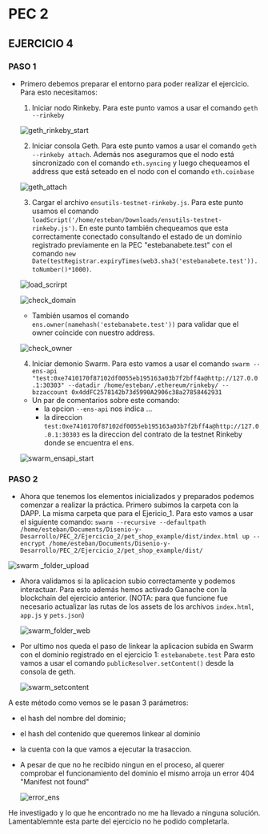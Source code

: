 # PEC 2
## EJERCICIO 4

### PASO 1
-   Primero debemos preparar el entorno para poder realizar el ejercicio. Para esto necesitamos:
    1.   Iniciar nodo Rinkeby. Para este punto vamos a usar el comando `geth --rinkeby`

      ![geth_rinkeby_start](https://github.com/egabete/Disenio-y-Desarrollo/blob/master/PEC_2/Ejercicio_4/img/geth_rinkeby_start.png)

    2.   Iniciar consola Geth. Para este punto vamos a usar el comando `geth --rinkeby attach`. Además nos aseguramos que el nodo está sincronizado con el comando `eth.syncing` y luego chequeamos el address que está seteado en el nodo con el comando `eth.coinbase`

      ![geth_attach](https://github.com/egabete/Disenio-y-Desarrollo/blob/master/PEC_2/Ejercicio_4/img/geth_attach.png)

    3.   Cargar el archivo `ensutils-testnet-rinkeby.js`. Para este punto usamos el comando `loadScript('/home/esteban/Downloads/ensutils-testnet-rinkeby.js')`. En este punto también chequeamos que esta correctamente conectado consultando el estado de un dominio registrado previamente en la PEC "estebanabete.test" con el comando `new Date(testRegistrar.expiryTimes(web3.sha3('estebanabete.test')).toNumber()*1000)`.
    
    ![load_scrirpt](https://github.com/egabete/Disenio-y-Desarrollo/blob/master/PEC_2/Ejercicio_4/img/load_script.png)
    
    ![check_domain](https://github.com/egabete/Disenio-y-Desarrollo/blob/master/PEC_2/Ejercicio_4/img/check_domain.png)
    
    - También usamos el comando `ens.owner(namehash('estebanabete.test'))` para validar que el owner coincide con nuestro address.

    ![check_owner](https://github.com/egabete/Disenio-y-Desarrollo/blob/master/PEC_2/Ejercicio_4/img/check_owner.png)


    4.   Iniciar demonio Swarm. Para esto vamos a usar el comando `swarm --ens-api "test:0xe7410170f87102df0055eb195163a03b7f2bff4a@http://127.0.0.1:30303" --datadir /home/esteban/.ethereum/rinkeby/ --bzzaccount 0x4ddFC2578142b73d5990A2906c38a27858462931`
    -   Un par de comentarios sobre este comando:
        - la opcion `--ens-api` nos indica ...
        - la direccion `test:0xe7410170f87102df0055eb195163a03b7f2bff4a@http://127.0.0.1:30303` es la direccion del contrato de la testnet Rinkeby donde se encuentra el ens.

    ![swarm_ensapi_start](https://github.com/egabete/Disenio-y-Desarrollo/blob/master/PEC_2/Ejercicio_4/img/swarm_ensapi_start.png)

### PASO 2
-   Ahora que tenemos los elementos inicializados y preparados podemos comenzar a realizar la práctica. Primero subimos la carpeta con la DAPP. La misma carpeta que para el Ejericio_1.
Para esto vamos a usar el siguiente comando:
`swarm --recursive --defaultpath /home/esteban/Documents/Disenio-y-Desarrollo/PEC_2/Ejercicio_2/pet_shop_example/dist/index.html up --encrypt /home/esteban/Documents/Disenio-y-Desarrollo/PEC_2/Ejercicio_2/pet_shop_example/dist/`

  ![swarm   _folder_upload](https://github.com/egabete/Disenio-y-Desarrollo/blob/master/PEC_2/Ejercicio_4/img/swarm_folder_upload.png)

- Ahora validamos si la aplicacion subio correctamente y podemos interactuar. Para esto además hemos activado Ganache con la blockchain del ejercicio anterior. (NOTA: para que funcione fue necesario actualizar las rutas de los assets de los archivos `index.html`, `app.js` y `pets.json`)


  ![swarm_folder_web](https://github.com/egabete/Disenio-y-Desarrollo/blob/master/PEC_2/Ejercicio_4/img/swarm_folder_web.png)


- Por ultimo nos queda el paso de linkear la aplicacion subida en Swarm con el dominio registrado en el ejercicio 1: `estebanabete.test`
Para esto vamos a usar el comando `publicResolver.setContent()` desde la consola de geth.

  ![swarm_setcontent](https://github.com/egabete/Disenio-y-Desarrollo/blob/master/PEC_2/Ejercicio_4/img/swarm_setcontent.png)

A este método como vemos se le pasan 3 parámetros:
- el hash del nombre del dominio;
- el hash del contenido que queremos linkear al dominio
- la cuenta con la que vamos a ejecutar la trasaccion.

- A pesar de que no he recibido ningun en el proceso, al querer comprobar el funcionamiento del dominio el mismo arroja un error 404 "Manifest not found"

  ![error_ens](https://github.com/egabete/Disenio-y-Desarrollo/blob/master/PEC_2/Ejercicio_4/img/error_ens.png)

He investigado y lo que he encontrado no me ha llevado a ninguna solución.
Lamentablemnte esta parte del ejercicio no he podido completarla.

